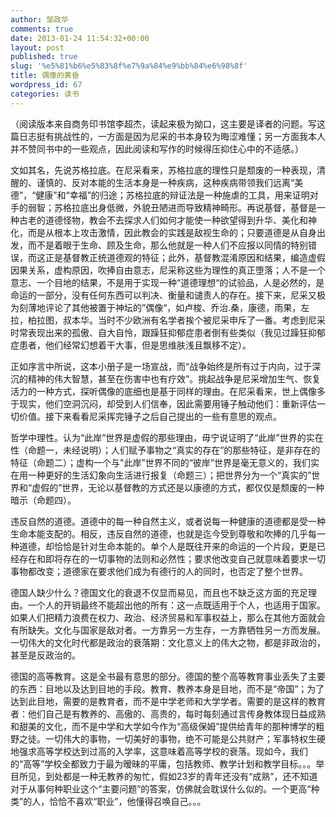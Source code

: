 ```yaml
---
author: 邹政华
comments: true
date: 2013-01-24 11:54:32+00:00
layout: post
published: true
slug: '%e5%81%b6%e5%83%8f%e7%9a%84%e9%bb%84%e6%98%8f'
title: 偶像的黄昏
wordpress_id: 67
categories: 读书
---
```


（阅读版本来自商务印书馆李超杰，读起来极为拗口，这主要是译者的问题。写这篇日志挺有挑战性的，一方面是因为尼采的书本身较为晦涩难懂；另一方面我本人并不赞同书中的一些观点，因此阅读和写作的时候得压抑住心中的不适感。）




文如其名，先说苏格拉底。在尼采看来，苏格拉底的理性只是颓废的一种表现，清醒的、谨慎的、反对本能的生活本身是一种疾病，这种疾病带领我们远离“美德”，“健康”和“幸福”的归途；苏格拉底的辩证法是一种施虐的工具，用来证明对手的弱智；苏格拉底出身低微，外貌丑陋进而导致精神畸形。再说基督，基督是一种古老的道德怪物，教会不去探求人们如何才能使一种欲望得到升华、美化和神化，而是从根本上攻击激情，因此教会的实践是敌视生命的；只要道德是从自身出发，而不是着眼于生命、顾及生命，那么他就是一种人们不应报以同情的特别错误，而这正是基督教正统道德观的特征；此外，基督教混淆原因和结果，编造虚假因果关系，虚构原因，吹捧自由意志，尼采称这些为理性的真正堕落；人不是一个意志、一个目地的结果，不是用于实现一种“道德理想“的试验品，人是必然的，是命运的一部分，没有任何东西可以判决、衡量和谴责人的存在。接下来，尼采又极为刻薄地评论了其他被置于神坛的”偶像“，如卢梭、乔治.桑，康德，雨果，左拉，柏拉图，叔本华。当时不少欧洲有名学者挨个被尼采申斥了一番。考虑到尼采时常表现出来的孤傲、自大自怜，跟躁狂抑郁症患者倒有些类似（我见过躁狂抑郁症患者，他们经常幻想着干大事，但是思维肤浅且飘移不定）。




正如序言中所说，这本小册子是一场宣战，而“战争始终是所有过于内向，过于深沉的精神的伟大智慧，甚至在伤害中也有疗效”。挑起战争是尼采增加生气、恢复活力的一种方式，探听偶像的底细也是基于同样的理由。在尼采看来，世上偶像多于现实，他们空洞沉闷，却受到人们信奉，因此需要用锤子触动他们：重新评估一切价值。接下来看看尼采挥完锤子之后自己提出的一些有意思的观点。




哲学中理性。认为“此岸”世界是虚假的那些理由，毋宁说证明了“此岸”世界的实在性（命题一，未经说明）；人们赋予事物之“真实的存在”的那些特征，是非存在的特征（命题二）；虚构一个与"此岸”世界不同的“彼岸”世界是毫无意义的，我们实在用一种更好的生活幻象向生活进行报复（命题三）；把世界分为一个“真实的”世界和“虚假的”世界，无论以基督教的方式还是以康德的方式，都仅仅是颓废的一种暗示（命题四）。




违反自然的道德。道德中的每一种自然主义，或者说每一种健康的道德都是受一种生命本能支配的。相反，违反自然的道德，也就是迄今受到尊敬和吹捧的几乎每一种道德，却恰恰是针对生命本能的。单个人是既往开来的命运的一个片段，更是已经存在和即将存在的一切事物的法则和必然性；要求他改变自己就意味着要求一切事物都改变；道德家在要求他们成为有德行的人的同时，也否定了整个世界。




德国人缺少什么？德国文化的衰退不仅显而易见，而且也不缺乏这方面的充足理由。一个人的开销最终不能超出他的所有：这一点既适用于个人，也适用于国家。如果人们把精力浪费在权力、政治、经济贸易和军事权益上，那么在其他方面就会有所缺失。文化与国家是敌对者。一方靠另一方生存，一方靠牺牲另一方而发展。一切伟大的文化时代都是政治的衰落期：文化意义上的伟大之物，都是非政治的，甚至是反政治的。




德国的高等教育。这是全书最有意思的部分。德国的整个高等教育事业丢失了主要的东西：目地以及达到目地的手段。教育、教养本身是目地，而不是“帝国”；为了达到此目地，需要的是教育者，而不是中学老师和大学学者。需要的是这样的教育者：他们自己是有教养的、高傲的、高贵的，每时每刻通过言传身教体现日益成熟和甜美的文化，而不是中学和大学如今作为“高级保姆”提供给青年的那种博学的粗野之徒。一切伟大的事物，一切美好的事物，绝不可能是公共财产；军事特权生硬地强求高等学校达到过高的入学率，这意味着高等学校的衰落。现如今，我们的“高等”学校全都致力于最为暧昧的平庸，包括教师、教学计划和教学目标。。。举目所见，到处都是一种无教养的匆忙，假如23岁的青年还没有“成熟”，还不知道对于从事何种职业这个“主要问题”的答案，仿佛就会耽误什么似的。一个更高“种类”的人，恰恰不喜欢“职业”，他懂得召唤自己。。。




